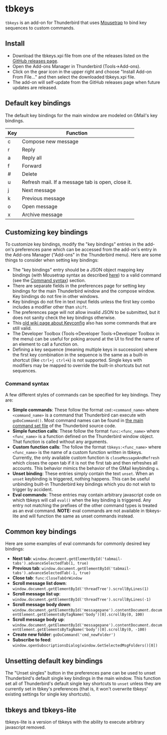 # tbkeys

`tbkeys` is an add-on for Thunderbird that uses [Mousetrap](https://craig.is/killing/mice) to bind key sequences to custom commands.

## Install

* Download the tbkeys.xpi file from one of the releases listed on the [GitHub releases page](https://github.com/willsALMANJ/tbkeys/releases).
* Open the Add-ons Manager in Thunderbird (Tools->Add-ons).
* Click on the gear icon in the upper right and choose "Install Add-on From File..." and then select the downloaded tbkeys.xpi file.
* The add-on will self-update from the GitHub releases page when future updates are released.

## Default key bindings

The default key bindings for the main window are modeled on GMail's key bindings.

| Key | Function |
| --- | -------- |
|  c  | Compose new message  |
|  r  | Reply |
|  a  | Reply all |
|  f  | Forward |
|  #  | Delete |
|  u  | Refresh mail. If a message tab is open, close it. |
|  j  | Next message |
|  k  | Previous message |
|  o  | Open message |
|  x  | Archive message |

## Customizing key bindings

To customize key bindings, modify the "key bindings" entries in the add-on's preferences pane which can be accessed from the add-on's entry in the Add-ons Manager ("Add-ons" in the Thunderbird menu).
Here are some things to consider when setting key bindings:

* The "key bindings" entry should be a JSON object mapping key bindings (with Mousetrap syntax as described [here](https://craig.is/killing/mice)) to a valid command (see the [Command syntax](#command-syntax)) section.
* There are separate fields in the preferences page for setting key bindings for the main Thunderbird window and the compose window.
Key bindings do not fire in other windows.
* Key bindings do not fire in text input fields unless the first key combo includes a modifier other than `shift`.
* The preferences page will not allow invalid JSON to be submitted, but it does not sanity check the key bindings otherwise.
* This [old wiki page about Keyconfig](http://kb.mozillazine.org/Keyconfig_extension:_Thunderbird) also has some commands that are still valid.
* The Developer Toolbox (Tools->Developer Tools->Developer Toolbox in the menu) can be useful for poking around at the UI to find the name of an element to call a function on.
* Defining a key sequence (meaning multiple keys in succession) where the first key combination in the sequence is the same as a built-in shortcut (like `ctrl+j ctrl+k`) is not supported.
Single keys with modifiers may be mapped to override the built-in shortcuts but not sequences.

### Command syntax

A few different styles of commands can be specified for key bindings.
They are:

* **Simple commands**: These follow the format `cmd:<command_name>` where `<command_name>` is a command that Thunderbird can execute with `goDoCommand()`.
Most command names can be found in [the main command set file](https://hg.mozilla.org/comm-central/file/tip/mail/base/content/mainCommandSet.inc.xhtml) of the Thunderbird source code.
* **Simple function calls**: These follow the format `func:<func_name>` where `<func_name>` is a function defined on the Thunderbird window object.
That function is called without any arguments.
* **Custom function calls**: The follow the format `tbkeys:<func_name>` where `<func_name>` is the name of a custom function written in tbkeys.
Currently, the only available custom function is `closeMessageAndRefresh` which closes the open tab if it is not the first tab and then refreshes all accounts.
This behavior mimics the behavior of the GMail keybinding `u`.
* **Unset binding**: These entries simply contain the text `unset`.
When an `unset` keybinding is triggered, nothing happens.
This can be useful unbinding built-in Thunderbird key bindings which you do not wish to trigger by accident.
* **Eval commands**: These entries may contain arbitrary javascript code on which tbkeys will call `eval()` when the key binding is triggered.
Any entry not matching the prefixes of the other command types is treated as an eval command.
**NOTE:** eval commands are not available in tbkeys-lite and will function the same as unset commands instead.

## Common key bindings

Here are some examples of eval commands for commonly desired key bindings:

* **Next tab**: `window.document.getElementById('tabmail-tabs').advanceSelectedTab(1, true)`
* **Previous tab**: `window.document.getElementById('tabmail-tabs').advanceSelectedTab(-1, true)`
* **Close tab**: `func:CloseTabOrWindow`
* **Scroll message list down**: `window.document.getElementById('threadTree').scrollByLines(1)`
* **Scroll message list up**: `window.document.getElementById('threadTree').scrollByLines(-1)`
* **Scroll message body down**: `window.document.getElementById('messagepane').contentDocument.documentElement.getElementsByTagName('body')[0].scrollBy(0, 100)`
* **Scroll message body up**: `window.document.getElementById('messagepane').contentDocument.documentElement.getElementsByTagName('body')[0].scrollBy(0, -100)`
* **Create new folder**: `goDoCommand('cmd_newFolder')`
* **Subscribe to feed**: `window.openSubscriptionsDialog(window.GetSelectedMsgFolders()[0])`

## Unsetting default key bindings

The "Unset singles" button in the preferences pane can be used to unset Thunderbird's default single key bindings in the main window.
This function set all of Thunderbird's default single key shortcuts to `unset` unless they are currently set in tbkey's preferences (that is, it won't overwrite tbkeys' existing settings for single key shortcuts).

## tbkeys and tbkeys-lite

tbkeys-lite is a version of tbkeys with the ability to execute arbitrary javascript removed.

